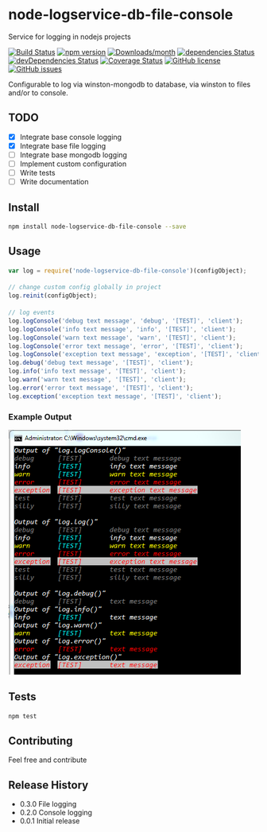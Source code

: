 # node-logservice-db-file-console

Service for logging in nodejs projects

[![Build Status](https://travis-ci.org/sven-piller/logService.png?branch=master)](https://travis-ci.org/sven-piller/logService)
[![npm version](https://img.shields.io/npm/v/node-logservice-db-file-console.svg)](https://www.npmjs.com/package/node-logservice-db-file-console)
[![Downloads/month](https://img.shields.io/npm/dm/node-logservice-db-file-console.svg)](https://www.npmjs.com/package/node-logservice-db-file-console)
[![dependencies Status](https://david-dm.org/sven-piller/logService/status.svg)](https://david-dm.org/sven-piller/logService)
[![devDependencies Status](https://david-dm.org/sven-piller/logService/dev-status.svg)](https://david-dm.org/sven-piller/logService?type=dev)
[![Coverage Status](https://coveralls.io/repos/github/sven-piller/logService/badge.svg?branch=master)](https://coveralls.io/github/sven-piller/logService?branch=master)
[![GitHub license](https://img.shields.io/badge/license-MIT-blue.svg)](https://raw.githubusercontent.com/sven-piller/logService/master/LICENSE)
[![GitHub issues](https://img.shields.io/github/issues/sven-piller/logService.svg?style=plastic)](https://github.com/sven-piller/logService/issues)

Configurable to log via winston-mongodb to database, via winston to files and/or to console.

## TODO

- [x] Integrate base console logging
- [x] Integrate base file logging
- [ ] Integrate base mongodb logging
- [ ] Implement custom configuration
- [ ] Write tests
- [ ] Write documentation

## Install

```sh
npm install node-logservice-db-file-console --save
```

## Usage

```javascript
var log = require('node-logservice-db-file-console')(configObject);

// change custom config globally in project
log.reinit(configObject);

// log events
log.logConsole('debug text message', 'debug', '[TEST]', 'client');
log.logConsole('info text message', 'info', '[TEST]', 'client');
log.logConsole('warn text message', 'warn', '[TEST]', 'client');
log.logConsole('error text message', 'error', '[TEST]', 'client');
log.logConsole('exception text message', 'exception', '[TEST]', 'client');
log.debug('debug text message', '[TEST]', 'client');
log.info('info text message', '[TEST]', 'client');
log.warn('warn text message', '[TEST]', 'client');
log.error('error text message', '[TEST]', 'client');
log.exception('exception text message', '[TEST]', 'client');
```

### Example Output
![Example Output](doc/console_output.png)


## Tests

```sh
npm test
```

## Contributing

Feel free and contribute

## Release History

* 0.3.0 File logging
* 0.2.0 Console logging
* 0.0.1 Initial release
